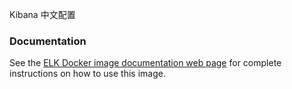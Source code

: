 Kibana 中文配置  

### Documentation

See the [ELK Docker image documentation web page](http://elk-docker.readthedocs.io/) for complete instructions on how to use this image.
